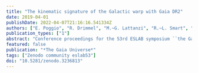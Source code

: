 ```yaml
---
title: "The kinematic signature of the Galactic warp with Gaia DR2"
date: 2019-04-01
publishDate: 2022-04-07T21:16:16.541334Z
authors: ["E. Poggio", "R. Drimmel", "M.~G. Lattanzi", "R.~L. Smart", "A. Spagna", "R. Andrae", "C.~A.~L. Bailer-Jones", "M. Fouesneau", "T. Antoja", "C. Babusiaux", "D.~W. Evans", "F. Figueras", "D. Katz", "C. Reylé", "A.~C. Robin", "M. Romero-Gómez", "G. Seabroke"]
publication_types: ["1"]
abstract: "Conference proceedings for the 53rd ESLAB symposium ``the Gaia universe''"
featured: false
publication: "*The Gaia Universe*"
tags: ["Zenodo community eslab53"]
doi: "10.5281/zenodo.3236813"
---
```


